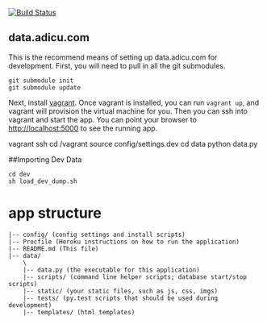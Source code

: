 
[![Build Status](https://travis-ci.org/adicu/data.adicu.com.png?branch=travis)](https://travis-ci.org/adicu/data.adicu.com)

data.adicu.com
---

This is the recommend means of setting up data.adicu.com for development.
First, you will need to pull in all the git submodules.

    git submodule init
    git submodule update

Next, install [vagrant](http://www.vagrantup.com/).
Once vagrant is installed, you can run `vagrant up`, and vagrant will provision the virtual machine for you.
Then you can ssh into vagrant and start the app.
You can point your browser to [http://localhost:5000](http://localhost:5000) to see the running app.

  vagrant ssh
  cd /vagrant
  source config/settings.dev
  cd data
  python data.py


##Importing Dev Data

    cd dev
    sh load_dev_dump.sh

# app structure

    |-- config/ (config settings and install scripts)
    |-- Procfile (Heroku instructions on how to run the application)
    |-- README.md (This file)
    |-- data/
        \
        |-- data.py (the executable for this application)
        |-- scripts/ (command line helper scripts; database start/stop scripts)
        |-- static/ (your static files, such as js, css, imgs)
        |-- tests/ (py.test scripts that should be used during development)
        |-- templates/ (html templates)

